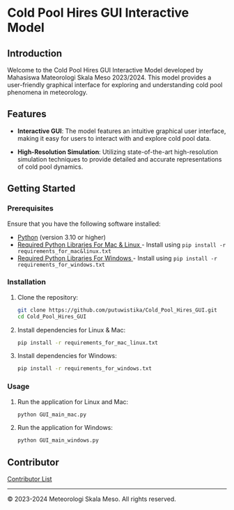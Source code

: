 # Cold Pool Hires GUI Interactive Model

## Introduction

Welcome to the Cold Pool Hires GUI Interactive Model developed by Mahasiswa Mateorologi Skala Meso 2023/2024. This model provides a user-friendly graphical interface for exploring and understanding cold pool phenomena in meteorology.

## Features

- **Interactive GUI**: The model features an intuitive graphical user interface, making it easy for users to interact with and explore cold pool data.

- **High-Resolution Simulation**: Utilizing state-of-the-art high-resolution simulation techniques to provide detailed and accurate representations of cold pool dynamics.

## Getting Started

### Prerequisites

Ensure that you have the following software installed:

- [Python](https://www.python.org/) (version 3.10 or higher)
- [Required Python Libraries For Mac & Linux ](requirements_for_mac_linux.txt) - Install using `pip install -r requirements_for_mac&linux.txt`
- [Required Python Libraries For Windows ](requirements_for_windows.txt) - Install using `pip install -r requirements_for_windows.txt`

### Installation

1. Clone the repository:

    ```bash
    git clone https://github.com/putuwistika/Cold_Pool_Hires_GUI.git
    cd Cold_Pool_Hires_GUI
    ```

2. Install dependencies for Linux & Mac:

    ```bash
    pip install -r requirements_for_mac_linux.txt
    ```

3. Install dependencies for Windows:

    ```bash
    pip install -r requirements_for_windows.txt 
    ```

### Usage

1. Run the application for Linux and Mac:

    ```bash
    python GUI_main_mac.py
    ```
    
2. Run the application for Windows:

    ```bash
    python GUI_main_windows.py
    ```



## Contributor
[Contributor List](CONTRIBUTOR.md)



---

© 2023-2024 Meteorologi Skala Meso. All rights reserved.
